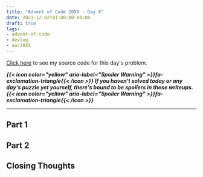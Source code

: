 ```yaml
---
title: "Advent of Code 20XX - Day X"
date: 2023-12-02T01:00:00-04:00
draft: true
tags:
- advent-of-code
- devlog
- aoc20XX
---
```


[Click here](https://github.com/Ratheronfire/advent-of-code/blob/master/year_20XX/day-X.py) to see my source code for this day's problem.

***{{< icon color="yellow" aria-label="Spoiler Warning" >}}fa-exclamation-triangle{{< /icon >}} If you haven't solved today or any day's puzzle yet yourself, there's bound to be spoilers in these writeups. {{< icon color="yellow" aria-label="Spoiler Warning" >}}fa-exclamation-triangle{{< /icon >}}***

---

## Part 1

## Part 2

## Closing Thoughts
